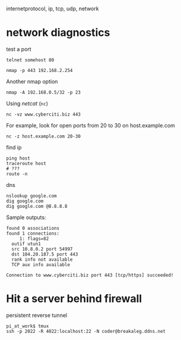 internetprotocol, ip, tcp, udp, network

# network diagnostics

test a port

    telnet somehost 80
    
    nmap -p 443 192.168.2.254

Another nmap option

    nmap -A 192.168.0.5/32 -p 23

Using _netcat_ (`nc`)

    nc -vz www.cyberciti.biz 443

For example, look for open ports from 20 to 30 on host.example.com

    nc -z host.example.com 20-30

find ip

    ping host
    traceroute host
    # ???
    route -n

dns

    nslookup google.com
    dig google.com
    dig google.com @8.8.8.8

Sample outputs:

    found 0 associations
    found 1 connections:
         1:	flags=82
      outif utun1
      src 10.8.0.2 port 54997
      dst 104.20.187.5 port 443
      rank info not available
      TCP aux info available

    Connection to www.cyberciti.biz port 443 [tcp/https] succeeded!

# Hit a server behind firewall

persistent reverse tunnel

    pi_at_work$ tmux
    ssh -p 2022 -R 4022:localhost:22 -N coder@breakaleg.ddns.net
